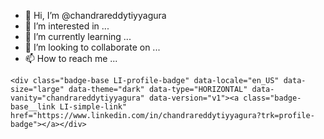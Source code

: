 - 👋 Hi, I’m @chandrareddytiyyagura
- 👀 I’m interested in ...
- 🌱 I’m currently learning ...
- 💞️ I’m looking to collaborate on ...
- 📫 How to reach me ...

<!---
chandrareddytiyyagura/chandrareddytiyyagura is a ✨ special ✨ repository because its `README.md` (this file) appears on your GitHub profile.
You can click the Preview link to take a look at your changes.
--->


<!DOCTYPE html>
<html>
<head>
	<meta charset="utf-8">
	<meta name="viewport" content="width=device-width, initial-scale=1">
	<script src="https://platform.linkedin.com/badges/js/profile.js" async defer type="text/javascript"></script>
	<title>profile</title>
</head>
<body>
	
	<div class="badge-base LI-profile-badge" data-locale="en_US" data-size="large" data-theme="dark" data-type="HORIZONTAL" data-vanity="chandrareddytiyyagura" data-version="v1"><a class="badge-base__link LI-simple-link" href="https://www.linkedin.com/in/chandrareddytiyyagura?trk=profile-badge"></a></div>
              
</body>
</html>
